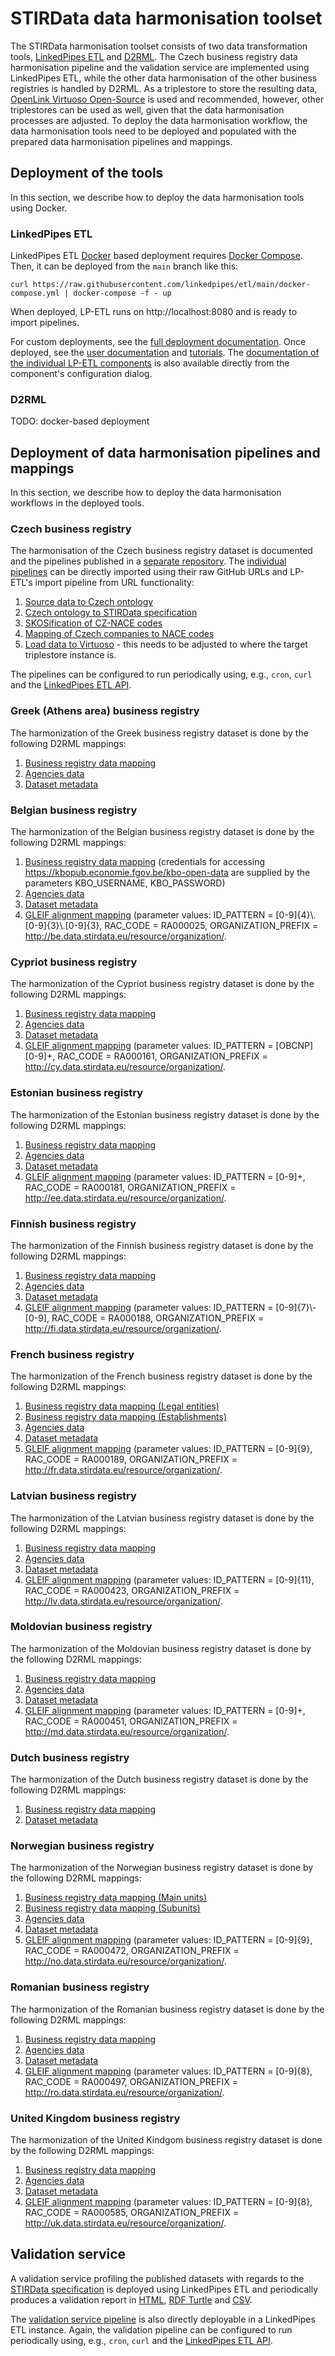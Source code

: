 # STIRData data harmonisation toolset
The STIRData harmonisation toolset consists of two data transformation tools, [LinkedPipes ETL] and [D2RML].
The Czech business registry data harmonisation pipeline and the validation service are implemented using LinkedPipes ETL, while the other data harmonisation of the other business registries is handled by D2RML.
As a triplestore to store the resulting data, [OpenLink Virtuoso Open-Source] is used and recommended, however, other triplestores can be used as well, given that the data harmonisation processes are adjusted.
To deploy the data harmonisation workflow, the data harmonisation tools need to be deployed and populated with the prepared data harmonisation pipelines and mappings.

## Deployment of the tools
In this section, we describe how to deploy the data harmonisation tools using Docker.

### LinkedPipes ETL
LinkedPipes ETL [Docker] based deployment requires [Docker Compose].
Then, it can be deployed from the `main` branch like this:
```
curl https://raw.githubusercontent.com/linkedpipes/etl/main/docker-compose.yml | docker-compose -f - up
```
When deployed, LP-ETL runs on http://localhost:8080 and is ready to import pipelines.

For custom deployments, see the [full deployment documentation](https://github.com/linkedpipes/etl/tree/main#installation-and-startup). Once deployed, see the [user documentation](https://etl.linkedpipes.com/documentation/) and [tutorials](https://etl.linkedpipes.com/tutorials/).
The [documentation of the individual LP-ETL components](https://etl.linkedpipes.com/components/) is also available directly from the component's configuration dialog.

### D2RML
TODO: docker-based deployment

## Deployment of data harmonisation pipelines and mappings
In this section, we describe how to deploy the data harmonisation workflows in the deployed tools.

### Czech business registry
The harmonisation of the Czech business registry dataset is documented and the pipelines published in a [separate repository](https://github.com/STIRData/czech-br).
The [individual pipelines](https://github.com/STIRData/czech-br/tree/main/assets/pipelines) can be directly imported using their raw GitHub URLs and LP-ETL's import pipeline from URL functionality:
1. [Source data to Czech ontology](https://raw.githubusercontent.com/STIRData/czech-br/main/assets/pipelines/sgov.jsonld)
2. [Czech ontology to STIRData specification](https://raw.githubusercontent.com/STIRData/czech-br/main/assets/pipelines/stir.jsonld)
3. [SKOSification of CZ-NACE codes](https://raw.githubusercontent.com/STIRData/czech-br/main/assets/pipelines/cz-nace.jsonld)
4. [Mapping of Czech companies to NACE codes](https://raw.githubusercontent.com/STIRData/czech-br/main/assets/pipelines/nace-mapping.jsonld)
5. [Load data to Virtuoso](https://raw.githubusercontent.com/STIRData/czech-br/main/assets/pipelines/virtuoso.jsonld) - this needs to be adjusted to where the target triplestore instance is.

The pipelines can be configured to run periodically using, e.g., `cron`, `curl` and the [LinkedPipes ETL API](https://github.com/linkedpipes/etl/wiki/Pipeline-execution-with-curl).

### Greek (Athens area) business registry
The harmonization of the Greek business registry dataset is done by the following D2RML mappings:
1. [Business registry data mapping](https://stirdata-semantic.ails.ece.ntua.gr/api/content/el/mapping/bdd4413c-45ec-47b8-b25a-56880a0a0b6e)
2. [Agencies data](https://stirdata-semantic.ails.ece.ntua.gr/api/content/el/mapping/e4905009-45fc-409a-b68f-6882db8b9b83)
3. [Dataset metadata](https://stirdata-semantic.ails.ece.ntua.gr/api/content/el/mapping/b0a0bb22-12ac-4ff3-8e45-cff81ade555c)

### Belgian business registry
The harmonization of the Belgian business registry dataset is done by the following D2RML mappings:
1. [Business registry data mapping](https://stirdata-semantic.ails.ece.ntua.gr/api/content/be/mapping/564cb64a-2f41-4fde-a379-e091f626fa22) (credentials for accessing https://kbopub.economie.fgov.be/kbo-open-data are supplied by the parameters KBO_USERNAME, KBO_PASSWORD)
2. [Agencies data](https://stirdata-semantic.ails.ece.ntua.gr/api/content/be/mapping/951a4332-1d76-46fd-833d-bdb970a6bd1d)
3. [Dataset metadata](https://stirdata-semantic.ails.ece.ntua.gr/api/content/be/mapping/10b9e8e8-c71d-48cd-8e50-9b044f3b9286)
4. [GLEIF alignment mapping](https://stirdata-semantic.ails.ece.ntua.gr/api/content/be/mapping/43413b33-622d-49c3-9202-56945514ffd7) (parameter values: ID_PATTERN = [0-9]{4}\\.[0-9]{3}\\.[0-9]{3}, RAC_CODE = RA000025, ORGANIZATION_PREFIX = http://be.data.stirdata.eu/resource/organization/.

### Cypriot business registry
The harmonization of the Cypriot business registry dataset is done by the following D2RML mappings:
1. [Business registry data mapping](https://stirdata-semantic.ails.ece.ntua.gr/api/content/cy/mapping/99f57eaf-daaa-4ada-805a-d0dd30c2b029)
2. [Agencies data](https://stirdata-semantic.ails.ece.ntua.gr/api/content/cy/mapping/a3f2da09-a15a-470c-bd02-080b22b387b5)
3. [Dataset metadata](https://stirdata-semantic.ails.ece.ntua.gr/api/content/cy/mapping/3d43fdcb-78f1-4c0b-bde3-457a1b098074)
4. [GLEIF alignment mapping](https://stirdata-semantic.ails.ece.ntua.gr/api/content/cy/mapping/616e882e-b1d5-4171-8713-457a6d659828) (parameter values: ID_PATTERN = [OBCNP][0-9]+, RAC_CODE = RA000161, ORGANIZATION_PREFIX = http://cy.data.stirdata.eu/resource/organization/.

### Estonian business registry
The harmonization of the Estonian business registry dataset is done by the following D2RML mappings:
1. [Business registry data mapping](https://stirdata-semantic.ails.ece.ntua.gr/api/content/ee/mapping/63cbc5b7-4177-4a03-83da-37661f95ca66)
2. [Agencies data](https://stirdata-semantic.ails.ece.ntua.gr/api/content/ee/mapping/19d92714-438c-43a8-839d-eb78eb3e4950)
3. [Dataset metadata](https://stirdata-semantic.ails.ece.ntua.gr/api/content/ee/mapping/03db0332-4eaa-4051-a008-fc5b098f6cfc)
4. [GLEIF alignment mapping](https://stirdata-semantic.ails.ece.ntua.gr/api/content/ee/mapping/12ebc247-8e1f-4632-8abd-c2c212b040f2) (parameter values: ID_PATTERN = [0-9]+, RAC_CODE = RA000181, ORGANIZATION_PREFIX = http://ee.data.stirdata.eu/resource/organization/.

### Finnish business registry
The harmonization of the Finnish business registry dataset is done by the following D2RML mappings:
1. [Business registry data mapping](https://stirdata-semantic.ails.ece.ntua.gr/api/content/fi/mapping/bd911544-5da3-44e2-8c92-2da92e861d30)
2. [Agencies data](https://stirdata-semantic.ails.ece.ntua.gr/api/content/fi/mapping/31c3bf0b-acb8-4a57-8349-cc55b9d93012)
3. [Dataset metadata](https://stirdata-semantic.ails.ece.ntua.gr/api/content/fi/mapping/16fcfe93-44a9-4a55-8d77-8efd8a369c06)
4. [GLEIF alignment mapping](https://stirdata-semantic.ails.ece.ntua.gr/api/content/fi/mapping/4afc0eb6-45f3-45eb-ae80-c179732b8a39) (parameter values: ID_PATTERN = [0-9]{7}\\-[0-9], RAC_CODE = RA000188, ORGANIZATION_PREFIX = http://fi.data.stirdata.eu/resource/organization/.

### French business registry
The harmonization of the French business registry dataset is done by the following D2RML mappings:
1. [Business registry data mapping (Legal entities)](https://stirdata-semantic.ails.ece.ntua.gr/api/content/fr/mapping/cc761b58-b679-409d-a934-7d578717bd8a)
2. [Business registry data mapping (Establishments)](https://stirdata-semantic.ails.ece.ntua.gr/api/content/fr/mapping/27dd18a8-372d-4872-a09a-af1a96f519ed)
3. [Agencies data](https://stirdata-semantic.ails.ece.ntua.gr/api/content/fr/mapping/78463fda-2281-4d75-bc31-2c1b8412807d)
4. [Dataset metadata](https://stirdata-semantic.ails.ece.ntua.gr/api/content/fr/mapping/16107c1b-0b13-4e60-aee9-b7b7ff63bdd1)
5. [GLEIF alignment mapping](https://stirdata-semantic.ails.ece.ntua.gr/api/content/fr/mapping/ef0b9741-87c4-47a6-bd9c-42eaa70b9909) (parameter values: ID_PATTERN = [0-9]{9}, RAC_CODE = RA000189, ORGANIZATION_PREFIX = http://fr.data.stirdata.eu/resource/organization/.

### Latvian business registry
The harmonization of the Latvian business registry dataset is done by the following D2RML mappings:
1. [Business registry data mapping](https://stirdata-semantic.ails.ece.ntua.gr/api/content/lv/mapping/9a68b683-ca7e-4e34-bf3f-5c86eb09eadb)
2. [Agencies data](https://stirdata-semantic.ails.ece.ntua.gr/api/content/lv/mapping/d9bacb8a-3294-47cd-971c-b49ff5c99dcd)
3. [Dataset metadata](https://stirdata-semantic.ails.ece.ntua.gr/api/content/lv/mapping/5046f9b5-7ae2-4835-a99c-f8228faeb67b)
4. [GLEIF alignment mapping](https://stirdata-semantic.ails.ece.ntua.gr/api/content/lv/mapping/c8126c18-6598-45d5-960c-5300bffce2eb) (parameter values: ID_PATTERN = [0-9]{11}, RAC_CODE = RA000423, ORGANIZATION_PREFIX = http://lv.data.stirdata.eu/resource/organization/.

### Moldovian business registry
The harmonization of the Moldovian business registry dataset is done by the following D2RML mappings:
1. [Business registry data mapping](https://stirdata-semantic.ails.ece.ntua.gr/api/content/md/mapping/5bfa8de0-85a3-4c08-b9bf-5ff68b338467)
2. [Agencies data](https://stirdata-semantic.ails.ece.ntua.gr/api/content/md/mapping/fe0f3ff4-35d9-4854-9c0e-b39a971b8161)
3. [Dataset metadata](https://stirdata-semantic.ails.ece.ntua.gr/api/content/md/mapping/9088aa31-e19b-4d36-8f7c-ca4770a479ab)
4. [GLEIF alignment mapping](https://stirdata-semantic.ails.ece.ntua.gr/api/content/md/mapping/2588e3f1-4470-41b3-b570-da6712e24068) (parameter values: ID_PATTERN = [0-9]+, RAC_CODE = RA000451, ORGANIZATION_PREFIX = http://md.data.stirdata.eu/resource/organization/.

### Dutch business registry
The harmonization of the Dutch business registry dataset is done by the following D2RML mappings:
1. [Business registry data mapping](https://stirdata-semantic.ails.ece.ntua.gr/api/content/nl/mapping/5b4fdac6-f562-4810-92bd-eef1e4f14043)
2. [Dataset metadata](https://stirdata-semantic.ails.ece.ntua.gr/api/content/nl/mapping/cbde3450-ec58-4d4a-a3ee-3142bbd07fc8)

### Norwegian business registry
The harmonization of the Norwegian business registry dataset is done by the following D2RML mappings:
1. [Business registry data mapping (Main units)](https://stirdata-semantic.ails.ece.ntua.gr/api/content/no/mapping/2635b100-7f4b-44ca-bcd6-93854ceb644c)
2. [Business registry data mapping (Subunits)](https://stirdata-semantic.ails.ece.ntua.gr/api/content/no/mapping/180f7097-dad5-4cc1-a4b5-9de530c5340f)
3. [Agencies data](https://stirdata-semantic.ails.ece.ntua.gr/api/content/no/mapping/b95baa81-1ce7-432c-978c-cf8a5a6e0bbd)
4. [Dataset metadata](https://stirdata-semantic.ails.ece.ntua.gr/api/content/no/mapping/e3d9a1d8-0e7f-4a2a-9827-080d9ba04d02)
5. [GLEIF alignment mapping](https://stirdata-semantic.ails.ece.ntua.gr/api/content/no/mapping/aa3a2127-590d-4260-8a1f-282aabf618e2) (parameter values: ID_PATTERN = [0-9]{9}, RAC_CODE = RA000472, ORGANIZATION_PREFIX = http://no.data.stirdata.eu/resource/organization/.

### Romanian business registry
The harmonization of the Romanian business registry dataset is done by the following D2RML mappings:
1. [Business registry data mapping](https://stirdata-semantic.ails.ece.ntua.gr/api/content/ro/mapping/a73f0cb2-ecc7-4387-b4c9-13321b6e7800)
2. [Agencies data](https://stirdata-semantic.ails.ece.ntua.gr/api/content/ro/mapping/7d2d8464-b375-45f2-8ed1-fd1a5d54342d)
3. [Dataset metadata](https://stirdata-semantic.ails.ece.ntua.gr/api/content/ro/mapping/ecc8137e-9dbd-4f02-aa3a-f98582b83c46)
4. [GLEIF alignment mapping](https://stirdata-semantic.ails.ece.ntua.gr/api/content/ro/mapping/4584eff8-60ee-4f04-9b57-2ca95affae98) (parameter values: ID_PATTERN = [0-9]{8}, RAC_CODE = RA000497, ORGANIZATION_PREFIX = http://ro.data.stirdata.eu/resource/organization/.

### United Kingdom business registry
The harmonization of the United Kindgom business registry dataset is done by the following D2RML mappings:
1. [Business registry data mapping](https://stirdata-semantic.ails.ece.ntua.gr/api/content/ro/mapping/a73f0cb2-ecc7-4387-b4c9-13321b6e7800)
2. [Agencies data](https://stirdata-semantic.ails.ece.ntua.gr/api/content/uk/mapping/e1f0a168-befa-42ba-9605-c30adabbfb31)
3. [Dataset metadata](https://stirdata-semantic.ails.ece.ntua.gr/api/content/uk/mapping/26058a10-9412-489a-9807-a5646a19e6ef)
4. [GLEIF alignment mapping](https://stirdata-semantic.ails.ece.ntua.gr/api/content/uk/mapping/9534bf41-796c-46d5-9d0b-200713f8fbe6) (parameter values: ID_PATTERN = [0-9]{8}, RAC_CODE = RA000585, ORGANIZATION_PREFIX = http://uk.data.stirdata.eu/resource/organization/.

## Validation service
A validation service profiling the published datasets with regards to the [STIRData specification] is deployed using LinkedPipes ETL and periodically produces a validation report in [HTML](https://stirdata.opendata.cz/validation/), [RDF Turtle](https://stirdata.opendata.cz/validation/report.ttl) and [CSV](https://stirdata.opendata.cz/validation/report.csv).

The [validation service pipeline](validation.jsonld) is also directly deployable in a LinkedPipes ETL instance.
Again, the validation pipeline can be configured to run periodically using, e.g., `cron`, `curl` and the [LinkedPipes ETL API](https://github.com/linkedpipes/etl/wiki/Pipeline-execution-with-curl).

[Docker]: https://www.docker.com/
[Docker Compose]: https://docs.docker.com/compose/
[LinkedPipes ETL]: https://etl.linkedpipes.com
[D2RML]: http://islab.ntua.gr/ns/d2rml/
[OpenLink Virtuoso Open-Source]: https://github.com/openlink/virtuoso-opensource
[STIRData specification]: https://stirdata.github.io/data-specification/
